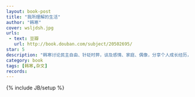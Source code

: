 ```yaml
---
layout: book-post
title: "我所理解的生活"
author: "韩寒"
cover: wsljdsh.jpg
urls: 
 - text: 豆瓣
   url: http://book.douban.com/subject/20502695/
star: 5
description: "韩寒讨论民主自由、针砭时弊，谈及感情、家庭、偶像，分享个人成长经历，诚恳地剖析自己。"
category: book
tags: [韩寒,杂文]
records: 
---
```

{% include JB/setup %}
